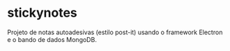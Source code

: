 # stickynotes
Projeto de notas autoadesivas (estilo post-it) usando o framework Electron e o bando de dados MongoDB.
